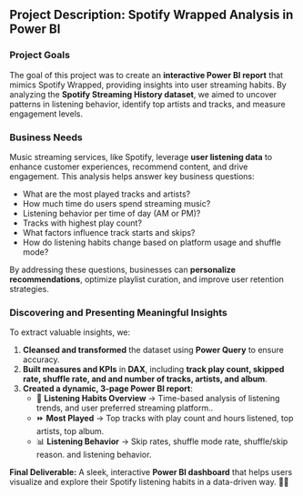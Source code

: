## **Project Description: Spotify Wrapped Analysis in Power BI**  

### **Project Goals**  
The goal of this project was to create an **interactive Power BI report** that mimics Spotify Wrapped, providing insights into user streaming habits. By analyzing the **Spotify Streaming History dataset**, we aimed to uncover patterns in listening behavior, identify top artists and tracks, and measure engagement levels.  

### **Business Needs**  
Music streaming services, like Spotify, leverage **user listening data** to enhance customer experiences, recommend content, and drive engagement. This analysis helps answer key business questions:  
- What are the most played tracks and artists?
- How much time do users spend streaming music?
- Listening behavior per time of day (AM or PM)?
- Tracks with highest play count?
- What factors influence track starts and skips?
- How do listening habits change based on platform usage and shuffle mode?

By addressing these questions, businesses can **personalize recommendations**, optimize playlist curation, and improve user retention strategies.  

### **Discovering and Presenting Meaningful Insights**  
To extract valuable insights, we:  
1. **Cleansed and transformed** the dataset using **Power Query** to ensure accuracy.  
2. **Built measures and KPIs** in **DAX**, including **track play count, skipped rate, shuffle rate, and and number of tracks, artists, and album**.  
3. **Created a dynamic, 3-page Power BI report**:  
   - 🎵 **Listening Habits Overview** → Time-based analysis of listening trends, and user preferred streaming platform..  
   - ⏩ **Most Played** → Top tracks with play count and hours listened, top artists, top album.  
   - 📊 **Listening Behavior** → Skip rates, shuffle mode rate, shuffle/skip reason. and listening behavior.  

**Final Deliverable:** A sleek, interactive **Power BI dashboard** that helps users visualize and explore their Spotify listening habits in a data-driven way. 🚀🎶
